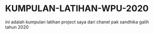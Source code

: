 # KUMPULAN-LATIHAN-WPU-2020
ini adalah kumpulan latihan project saya dari chanel pak sandhika galih tahun 2020
